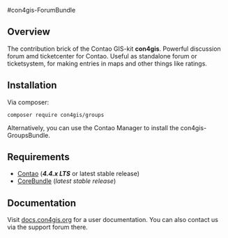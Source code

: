 #con4gis-ForumBundle
## Overview
The contribution brick of the Contao GIS-kit **con4gis**. Powerful discussion forum amd ticketcenter for Contao. Useful as standalone forum or ticketsystem, for making entries in maps and other things like ratings.

## Installation
Via composer:
```
composer require con4gis/groups
```
Alternatively, you can use the Contao Manager to install the con4gis-GroupsBundle.

## Requirements
- [Contao](https://github.com/contao/core-bundle) (***4.4.x LTS*** or latest stable release)
- [CoreBundle](https://github.com/Kuestenschmiede/CoreBundle/releases) (*latest stable release*)

## Documentation
Visit [docs.con4gis.org](https://docs.con4gis.org) for a user documentation. You can also contact us via the support forum there.
